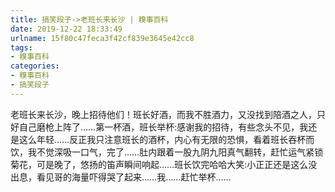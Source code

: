 ```yaml
---
title: 搞笑段子->老班长来长沙 | 糗事百科
date: 2019-12-22 18:33:49
urlname: 15f80c47feca3f42cf839e3645e42cc8
tags: 
- 糗事百科
categories:
- 糗事百科
- 搞笑段子
---
```

老班长来长沙，晚上招待他们！班长好酒，而我不胜酒力，又没找到陪酒之人，只好自己磨枪上阵了……第一杯酒，班长举杯:感谢我的招待，有些念头不见，我还是这么年轻……反正我只注意班长的酒杯，内心有无限的恐惧，看着班长吞杯而饮，我不觉深吸一口气，完了……肚内跟着一股九阴九阳真气翻转，赶忙运气紧锁菊花，可是晚了，悠扬的笛声瞬间响起……班长饮完哈哈大笑:小正正还是这么没出息，看见哥的海量吓得哭了起来……我……赶忙举杯……


